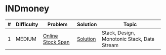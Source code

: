 # INDmoney

| # | Difficulty | Problem | Solution | Topic |
|---|------------|---------|----------|--------|
| 1 | MEDIUM | [Online Stock Span](https://leetcode.com/problems/online-stock-span) | [Solution](../coding/datastructures/stackAndQueue/StockSpanner.java) | Stack, Design, Monotonic Stack, Data Stream |
